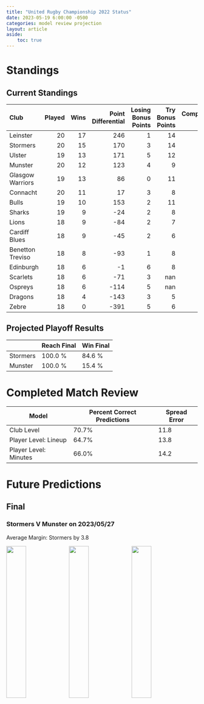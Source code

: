 ```yaml
---  
title: "United Rugby Championship 2022 Status"  
date: 2023-05-19 6:00:00 -0500  
categories: model review projection  
layout: article  
aside:  
    toc: true  
---
```

# Standings

## Current Standings


| Club             |   Played |   Wins |   Point Differential |   Losing Bonus Points |   Try Bonus Points |   Competition Points |
|:-----------------|---------:|-------:|---------------------:|----------------------:|-------------------:|---------------------:|
| Leinster         |       20 |     17 |                  246 |                     1 |                 14 |                   85 |
| Stormers         |       20 |     15 |                  170 |                     3 |                 14 |                   77 |
| Ulster           |       19 |     13 |                  171 |                     5 |                 12 |                   69 |
| Munster          |       20 |     12 |                  123 |                     4 |                  9 |                   63 |
| Glasgow Warriors |       19 |     13 |                   86 |                     0 |                 11 |                   63 |
| Connacht         |       20 |     11 |                   17 |                     3 |                  8 |                   55 |
| Bulls            |       19 |     10 |                  153 |                     2 |                 11 |                   53 |
| Sharks           |       19 |      9 |                  -24 |                     2 |                  8 |                   48 |
| Lions            |       18 |      9 |                  -84 |                     2 |                  7 |                   45 |
| Cardiff Blues    |       18 |      9 |                  -45 |                     2 |                  6 |                   44 |
| Benetton Treviso |       18 |      8 |                  -93 |                     1 |                  8 |                   41 |
| Edinburgh        |       18 |      6 |                   -1 |                     6 |                  8 |                   38 |
| Scarlets         |       18 |      6 |                  -71 |                     3 |                nan |                   34 |
| Ospreys          |       18 |      6 |                 -114 |                     5 |                nan |                   34 |
| Dragons          |       18 |      4 |                 -143 |                     3 |                  5 |                   24 |
| Zebre            |       18 |      0 |                 -391 |                     5 |                  6 |                   11 |



## Projected Playoff Results


|          | Reach Final   | Win Final   |
|:---------|:--------------|:------------|
| Stormers | 100.0 %       | 84.6 %      |
| Munster  | 100.0 %       | 15.4 %      |



# Completed Match Review


| Model | Percent Correct Predictions | Spread Error |
| ------ | ------ | ------ |
| Club Level | 70.7% | 11.8 |
| Player Level: Lineup | 64.7% | 13.8 |
| Player Level: Minutes | 66.0% | 14.2 |


# Future Predictions

## Final

### Stormers V Munster on 2023/05/27


Average Margin: Stormers by 3.8

<p float="left">
<img src="plots/performances_Stormers_V_Munster_21.png" width="32%" />
<img src="plots/resultbar_Stormers_V_Munster_21.png" width="32%" />
<img src="plots/spreads_Stormers_V_Munster_21.png" width="32%" />
</p>
